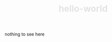 <!DOCTYPE HTML>
<html>
  <header>
    <head>
      <style> h1 {
      color: #e4e4e4
      }</style>
      <h1> hello-world </h1>
      </head>
  </header>
  <body>
    <div>
      <p>
nothing to see here
      </p>
    </div>
  </body>
  </html>

